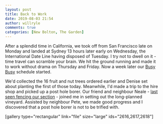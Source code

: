 ```yaml
---
layout: post
title: Back to Work
date: 2019-08-03 21:54
author: willryle
comments: true
categories: [New Bolton, The Garden]
---
```

After a splendid time in California, we took off from San Francisco late on Monday and landed at Sydney 13 hours later early on Wednesday, the International Date Line having disposed of Tuesday. I try not to dwell on it - time travel can scramble your brain. We hit the ground running and made it to work without drama on Thursday and Friday. Now a week later our <a href="https://willryle.wordpress.com/2019/06/16/busy-busy/" target="_blank" rel="noopener">Busy Busy</a> schedule started.

<!--more-->

We'd collected the 16 fruit and nut trees ordered earlier and Denise set about planting the first of those today. Meanwhile, I'd made a trip to the hire shop and picked up a post hole borer. Our friend and neighbour Neale - <a href="https://willryle.wordpress.com/2013/11/20/fencing-more-to-it-than-meets-the-eye/" target="_blank" rel="noopener">last seen fencing our section</a> - joined me in setting out the long-planned vineyard. Assisted by neighbour Pete, we made good progress and I discovered that a post hole borer is not to be trifled with.

[gallery type="rectangular" link="file" size="large" ids="2616,2617,2618"]
